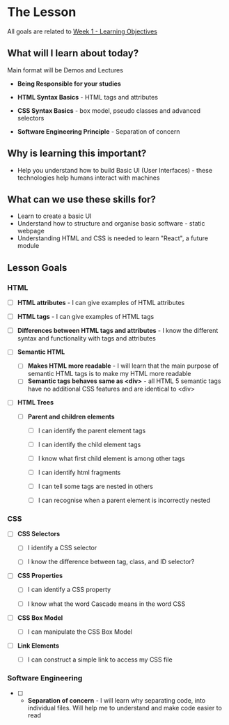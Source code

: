 # The Lesson

All goals are related to [Week 1 - Learning Objectives](https://github.com/CodeYourFuture/syllabus/blob/master/html-css/week-1/learning-objectives.md)

## What will I learn about today?

Main format will be Demos and Lectures

- **Being Responsible for your studies**
  
- **HTML Syntax Basics** - HTML tags and attributes

- **CSS Syntax Basics** - box model, pseudo classes and advanced selectors

- **Software Engineering Principle** - Separation of concern

## Why is learning this important?

- Help you understand how to build Basic UI (User Interfaces) - these technologies help humans interact with machines

## What can we use these skills for?

- Learn to create a basic UI
- Understand how to structure and organise basic software - static webpage
- Understanding HTML and CSS is needed to learn "React", a future module

## Lesson Goals

### HTML

- [ ] **HTML attributes** - I can give examples of HTML attributes

- [ ] **HTML tags** - I can give examples of HTML tags

- [ ] **Differences between HTML tags and attributes** - I know the different syntax and functionality with tags and attributes

- [ ] **Semantic HTML**
  - [ ] **Makes HTML more readable** - I will learn that the main purpose of semantic HTML tags is to make my HTML more readable
  - [ ] **Semantic tags behaves same as &#60;div&#62;** - all HTML 5 semantic tags have no additional CSS features and are identical to &#60;div&#62;

- [ ] **HTML Trees**

  - [ ] **Parent and children elements**

    - [ ] I can identify the parent element tags

    - [ ] I can identify the child element tags

    - [ ] I know what first child element is among other tags

    - [ ] I can identify html fragments

    - [ ] I can tell some tags are nested in others

    - [ ] I can recognise when a parent element is incorrectly nested



### CSS
- [ ] **CSS Selectors**

  - [ ] I identify a CSS selector

  - [ ] I know the difference between tag, class, and ID selector?

- [ ] **CSS Properties**

  - [ ] I can identify a CSS property

  - [ ] I know what the word Cascade means in the word CSS 

- [ ] **CSS Box Model**

  - [ ] I can manipulate the CSS Box Model

- [ ] **Link Elements**

  - [ ] I can construct a simple link to access my CSS file

### Software Engineering

- [ ] - **Separation of concern** - I will learn why separating code, into individual files. Will help me to understand and make code easier to read
